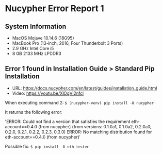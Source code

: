 # Nucypher Error Report 1

## System Information

- MacOS Mojave 10.14.6 (18G95)
- MacBook Pro (13-inch, 2016, Four Thunderbolt 3 Ports)
- 2.9 GHz Intel Core i5
- 8 GB 2133 MHz LPDDR3

## Error 1 found in Installation Guide > Standard Pip Installation

- URL: https://docs.nucypher.com/en/latest/guides/installation_guide.html
- Video: https://youtu.be/XlOgVl2nfcI

When executing command 2: `$ (nucypher-venv) pip install -U nucypher`

It returns the following error:

'ERROR: Could not find a version that satisfies the requirement eth-account==0.4.0 (from nucypher) (from versions: 0.1.0a1, 0.1.0a2, 0.2.0a0, 0.2.0, 0.2.1, 0.2.2, 0.2.3, 0.3.0)
ERROR: No matching distribution found for eth-account==0.4.0 (from nucypher)'

Possible fix:
`$ pip install -U eth-tester`
